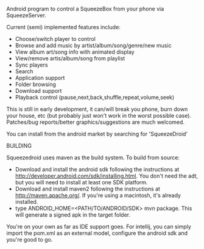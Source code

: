 Android program to control a SqueezeBox from your phone via SqueezeServer.

Current (semi) implemented features include:

* Choose/switch player to control
* Browse and add music by artist/album/song/genre/new music
* View album art/song info with animated display
* View/remove artis/album/song from playlist
* Sync players
* Search
* Application support
* Folder browsing
* Download support
* Playback control (pause,next,back,shuffle,repeat,volume,seek)

This is still in early development, it can/will break you phone, burn down your house, etc (but probably just won't work in the worst possible case). Patches/bug reports/better graphics/suggestions are much welcomed.

You can install from the android market by searching for 'SqueezeDroid'

BUILDING

Squeezedroid uses maven as the build system. To build from source:

* Download and install the android sdk following the instructions at http://developer.android.com/sdk/installing.html. You don't need the adt, but you will need to install at least one SDK platform.
* Download and install maven2 following the instructions at http://maven.apache.org/.  If you're using a macintosh, it's already installed.
* type ANDROID_HOME=&lt;PATH/TO/ANDROID/SDK&gt; mvn package.  This will generate a signed apk in the target folder.


You're on your own as far as IDE support goes.  For intellij,  you can simply import the pom.xml as an external model, configure the android sdk and you're good to go.